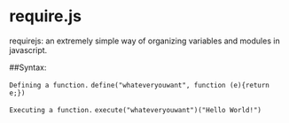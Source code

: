 # require.js
requirejs: an extremely simple way of organizing variables and modules in javascript.


##Syntax:

`Defining a function.`
`define("whateveryouwant", function (e){return e;})`

`Executing a function.`
`execute("whateveryouwant")("Hello World!")`
